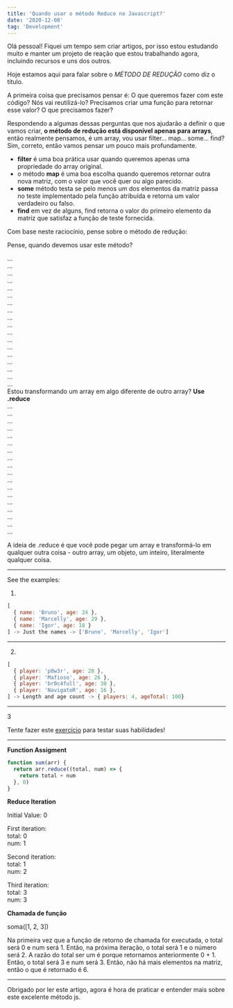 ```yaml
---
title: 'Quando usar o método Reduce no Javascript?'
date: '2020-12-08'
tag: 'Development'
---
```


Olá pessoal! Fiquei um tempo sem criar artigos, por isso estou estudando muito
e manter um projeto de reação que estou trabalhando agora, incluindo recursos e uns dos outros.

Hoje estamos aqui para falar sobre o _MÉTODO DE REDUÇÃO_ como diz o título.

A primeira coisa que precisamos pensar é: O que queremos fazer com este código? Nós
vai reutilizá-lo? Precisamos criar uma função para retornar esse valor? O que precisamos fazer?

Respondendo a algumas dessas perguntas que nos ajudarão a definir o que vamos criar, **o método de redução está disponível apenas para arrays**, então realmente pensamos, é um array, vou usar filter... map... some... find? Sim, correto, então vamos pensar um pouco mais profundamente.

- **filter** é uma boa prática usar quando queremos apenas uma propriedade do array original.
- o método **map** é uma boa escolha quando queremos retornar outra nova matriz, com o valor que você quer ou algo parecido.
- **some** método testa se pelo menos um dos elementos da matriz passa no teste
  implementado pela função atribuída e retorna um valor verdadeiro ou falso.
- **find** em vez de alguns, find retorna o valor do primeiro elemento da matriz que
  satisfaz a função de teste fornecida.

Com base neste raciocínio, pense sobre o método de redução:

Pense, quando devemos usar este método?

... <br />
... <br />
... <br />
... <br />
... <br />
... <br />
... <br />
... <br />
... <br />
... <br />
... <br />
... <br />
... <br />
... <br />
... <br />
... <br />
... <br />
... <br />
Estou transformando um array em algo diferente de outro array? **Use .reduce** <br />
... <br />
... <br />
... <br />
... <br />
... <br />
... <br />
... <br />
... <br />
... <br />
... <br />
... <br />
... <br />
... <br />
... <br />
... <br />
... <br />
... <br />
... <br />

A ideia de .reduce é que você pode pegar um array e transformá-lo em qualquer outra coisa - outro array, um objeto, um inteiro, literalmente qualquer coisa.

---

See the examples:

1.

```js
[
  { name: 'Bruno', age: 24 },
  { name: 'Marcelly', age: 29 },
  { name: 'Igor', age: 18 }
] -> Just the names -> ['Bruno', 'Marcelly', 'Igor']
```

---

2.

```js
[
  { player: 'p0w3r', age: 28 },
  { player: 'Mafioso', age: 26 },
  { player: 'br0c4full', age: 30 },
  { player: 'NavigatoR', age: 16 },
] -> Length and age count -> { players: 4, ageTotal: 100}
```

---

3

Tente fazer este [exercício](https://gist.github.com/brunormferreira/db2a20efc9486c2959f4d07042259554) para testar suas habilidades!

---

**Function Assigment**</br>

```js
function sum(arr) {
  return arr.reduce((total, num) => {
    return total + num
  }, 0)
}
```

**Reduce Iteration**</br>

Initial Value: 0

First iteration:</br>
total: 0</br>
num: 1

Second iteration:</br>
total: 1</br>
num: 2

Third iteration:</br>
total: 3</br>
num: 3

**Chamada de função** </br>

soma([1, 2, 3])

Na primeira vez que a função de retorno de chamada for executada, o total será 0 e num será 1. Então,
na próxima iteração, o total será 1 e o número será 2. A razão do total ser um é porque
retornamos anteriormente 0 + 1. Então, o total será 3 e num será 3. Então, não há
mais elementos na matriz, então o que é retornado é 6.

---

Obrigado por ler este artigo, agora é hora de praticar e entender mais sobre
este excelente método js.
